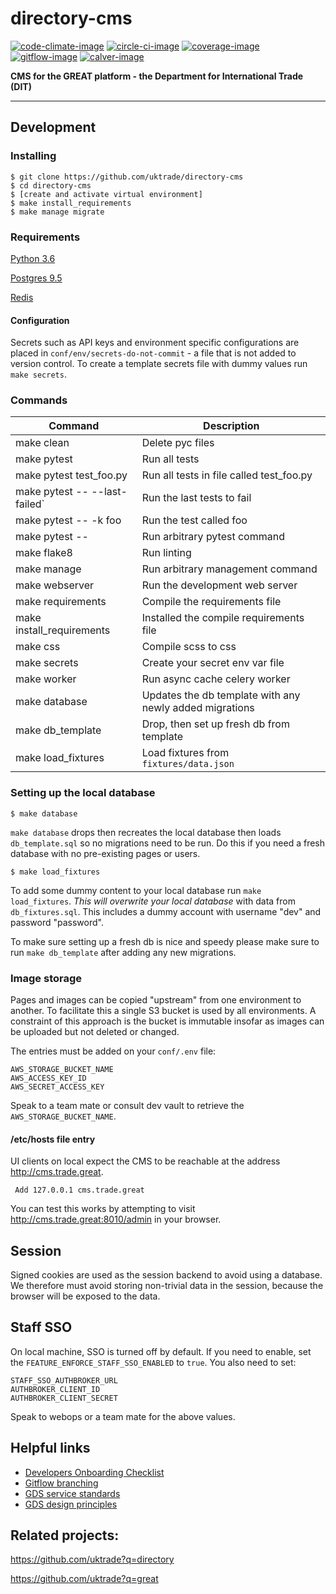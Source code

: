 # directory-cms

[![code-climate-image]][code-climate]
[![circle-ci-image]][circle-ci]
[![coverage-image]][coverage]
[![gitflow-image]][gitflow]
[![calver-image]][calver]

**CMS for the GREAT platform - the Department for International Trade (DIT)**

---

## Development

### Installing
    $ git clone https://github.com/uktrade/directory-cms
    $ cd directory-cms
    $ [create and activate virtual environment]
    $ make install_requirements
    $ make manage migrate


### Requirements
[Python 3.6](https://www.python.org/downloads/release/python-368/)

[Postgres 9.5](https://www.postgresql.org/)

[Redis](https://redis.io/)


#### Configuration

Secrets such as API keys and environment specific configurations are placed in `conf/env/secrets-do-not-commit` - a file that is not added to version control. To create a template secrets file with dummy values run `make secrets`.

### Commands

| Command                       | Description |
| ----------------------------- | ------------|
| make clean                    | Delete pyc files |
| make pytest                   | Run all tests |
| make pytest test_foo.py       | Run all tests in file called test_foo.py |
| make pytest -- --last-failed` | Run the last tests to fail |
| make pytest -- -k foo         | Run the test called foo |
| make pytest -- <foo>          | Run arbitrary pytest command |
| make flake8                   | Run linting |
| make manage <foo>             | Run arbitrary management command |
| make webserver                | Run the development web server |
| make requirements             | Compile the requirements file |
| make install_requirements     | Installed the compile requirements file |
| make css                      | Compile scss to css |
| make secrets                  | Create your secret env var file |
| make worker                   | Run async cache celery worker |
| make database                 | Updates the db template with any newly added migrations |
| make db_template              | Drop, then set up fresh db from template |
| make load_fixtures            | Load fixtures from `fixtures/data.json` |

### Setting up the local database

    $ make database

`make database` drops then recreates the local database then loads `db_template.sql` so no migrations need to be run. Do this if you need a fresh database with no pre-existing pages or users.

    $ make load_fixtures

To add some dummy content to your local database run `make load_fixtures`. *This will overwrite your local database* with data from `db_fixtures.sql`. This includes a dummy account with username "dev" and password "password".

To make sure setting up a fresh db is nice and speedy please make sure to run `make db_template` after adding any new migrations.

### Image storage

Pages and images can be copied "upstream" from one environment to another. To facilitate this a single S3 bucket is used by all environments. A constraint of this approach is the bucket is immutable insofar as images can be uploaded but not deleted or changed.

The entries must be added on your `conf/.env` file:
```
AWS_STORAGE_BUCKET_NAME
AWS_ACCESS_KEY_ID
AWS_SECRET_ACCESS_KEY
```

Speak to a team mate or consult dev vault to retrieve the `AWS_STORAGE_BUCKET_NAME`.

#### /etc/hosts file entry

UI clients on local expect the CMS to be reachable at the address http://cms.trade.great.

     Add 127.0.0.1 cms.trade.great

You can test this works by attempting to visit http://cms.trade.great:8010/admin in your browser.

## Session

Signed cookies are used as the session backend to avoid using a database. We therefore must avoid storing non-trivial data in the session, because the browser will be exposed to the data.


## Staff SSO

On local machine, SSO is turned off by default.
If you need to enable, set the `FEATURE_ENFORCE_STAFF_SSO_ENABLED` to `true`.
You also need to set:
```
STAFF_SSO_AUTHBROKER_URL
AUTHBROKER_CLIENT_ID
AUTHBROKER_CLIENT_SECRET
```

Speak to webops or a team mate for the above values.


## Helpful links
* [Developers Onboarding Checklist](https://uktrade.atlassian.net/wiki/spaces/ED/pages/32243946/Developers+onboarding+checklist)
* [Gitflow branching](https://uktrade.atlassian.net/wiki/spaces/ED/pages/737182153/Gitflow+and+releases)
* [GDS service standards](https://www.gov.uk/service-manual/service-standard)
* [GDS design principles](https://www.gov.uk/design-principles)

## Related projects:
https://github.com/uktrade?q=directory

https://github.com/uktrade?q=great

[code-climate-image]: https://codeclimate.com/github/uktrade/directory-cms/badges/issue_count.svg
[code-climate]: https://codeclimate.com/github/uktrade/directory-cms

[circle-ci-image]: https://circleci.com/gh/uktrade/directory-cms/tree/develop.svg?style=svg
[circle-ci]: https://circleci.com/gh/uktrade/directory-cms/tree/develop

[coverage-image]: https://coveralls.io/repos/github/uktrade/directory-cms/badge.svg
[coverage]: https://coveralls.io/github/uktrade/directory-cms

[gitflow-image]: https://img.shields.io/badge/Branching%20strategy-gitflow-5FBB1C.svg
[gitflow]: https://www.atlassian.com/git/tutorials/comparing-workflows/gitflow-workflow

[calver-image]: https://img.shields.io/badge/Versioning%20strategy-CalVer-5FBB1C.svg
[calver]: https://calver.org
